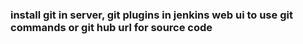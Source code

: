 ### install git in server, git plugins in jenkins web ui to use git commands or git hub url for source code
